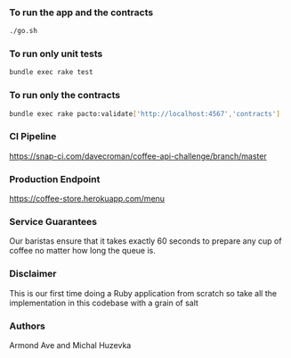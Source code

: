 ### To run the app and the contracts
```bash
./go.sh
```

### To run only unit tests
```bash
bundle exec rake test
```

### To run only the contracts
```bash
bundle exec rake pacto:validate['http://localhost:4567','contracts']
```


### CI Pipeline
https://snap-ci.com/davecroman/coffee-api-challenge/branch/master

### Production Endpoint
https://coffee-store.herokuapp.com/menu

### Service Guarantees
Our baristas ensure that it takes exactly 60 seconds to prepare any cup of coffee no matter how long the queue is.

### Disclaimer
This is our first time doing a Ruby application from scratch so take all the implementation in this codebase with a grain of salt

### Authors
Armond Ave and Michal Huzevka